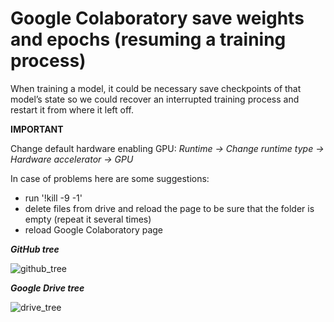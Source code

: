 # Google Colaboratory save weights and epochs (resuming a training process)

When training a model, it could be necessary save checkpoints of that model’s state so we could recover an interrupted training process and restart it from where it left off. 

**IMPORTANT**


Change default hardware enabling GPU:
_Runtime -> Change runtime type -> Hardware accelerator -> GPU_


In case of problems here are some suggestions:
- run '!kill -9 -1'
- delete files from drive and reload the page to be sure that the folder is empty (repeat it several times)
- reload Google Colaboratory page






__*GitHub tree*__


![github_tree](https://user-images.githubusercontent.com/12975980/72668340-e9dd0b00-3a25-11ea-884d-19dc17ace882.png)

__*Google Drive tree*__


![drive_tree](https://user-images.githubusercontent.com/12975980/72668255-4d1a6d80-3a25-11ea-805e-d8d1660750e5.png)
